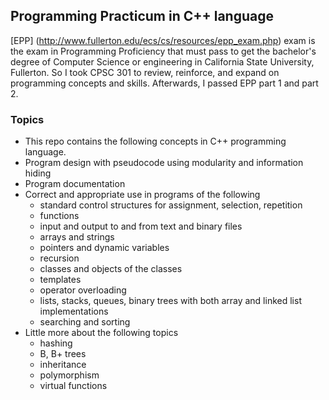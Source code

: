 ## Programming Practicum in C++ language

[EPP] (http://www.fullerton.edu/ecs/cs/resources/epp_exam.php) exam is the exam in Programming Proficiency that must pass to get the bachelor's degree of Computer Science or engineering in California State University, Fullerton.
So I took CPSC 301 to review, reinforce, and expand on programming concepts and skills.
Afterwards, I passed EPP part 1 and part 2.

### Topics
* This repo contains the following concepts in C++ programming language.
* Program design with pseudocode using modularity and information hiding
* Program documentation
* Correct and appropriate use in programs of the following
    * standard control structures for assignment, selection, repetition
    * functions
    * input and output to and from text and binary files
    * arrays and strings
    * pointers and dynamic variables
    * recursion
    * classes and objects of the classes
    * templates
    * operator overloading
    * lists, stacks, queues, binary trees with both array and linked list implementations
    * searching and sorting
* Little more about the following topics
    * hashing
    * B, B+ trees
    * inheritance
    * polymorphism
    * virtual functions 
